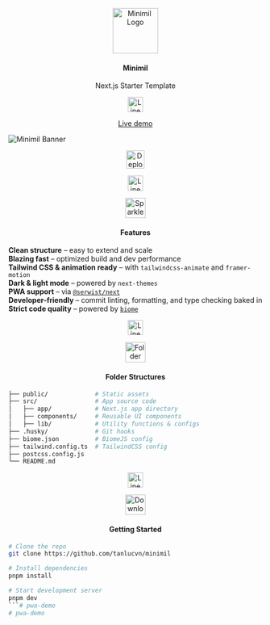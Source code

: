 <p align="center">
	<img alt="Minimil Logo" src=".github/assets/logo.png" width="90">
	<h4 align="center">Minimil</h4>
  <p align="center">Next.js Starter Template</p>
</p>

<p align="center">
  <picture>
    <source media="(prefers-color-scheme: dark)" srcset="https://res.cloudinary.com/ddkhkc3uu/image/upload/v1744549191/github-repo-icons/squiggly-line-light.svg">
    <img alt="Line Icon" src="https://res.cloudinary.com/ddkhkc3uu/image/upload/v1744549190/github-repo-icons/squiggly-line-dark.svg" width="30">
  </picture>
</p>

<p align="center">
	<a href="https://minimil.vercel.app/">Live demo</a>
</p>

![Minimil Banner](.github/assets/banner.jpg)

<p align="center">
  <a href="https://vercel.com/new/clone?repository-url=https://github.com/tanlucvn/minimil&env=NEXT_PUBLIC_SITE_URL&project-name=minimil&repository-name=minimil">
    <img src=".github/assets/deploy.png" alt="Deploy to Vercel" height="36"/>
  </a>
</p>

<p align="center">
  <picture>
    <source media="(prefers-color-scheme: dark)" srcset="https://res.cloudinary.com/ddkhkc3uu/image/upload/v1744549191/github-repo-icons/squiggly-line-light.svg">
    <img alt="Line Icon" src="https://res.cloudinary.com/ddkhkc3uu/image/upload/v1744549190/github-repo-icons/squiggly-line-dark.svg" width="30">
  </picture>
</p>

<div align="center">
  <picture>
    <source media="(prefers-color-scheme: dark)" srcset="https://res.cloudinary.com/ddkhkc3uu/image/upload/v1744550370/github-repo-icons/sparkle-light-border.svg">
    <img alt="Sparkle Icon" src="https://res.cloudinary.com/ddkhkc3uu/image/upload/v1744550316/github-repo-icons/sparkle-dark-border.svg" width="40">
  </picture>

  <h4>Features</h4>
</div>

**Clean structure** – easy to extend and scale  
**Blazing fast** – optimized build and dev performance  
**Tailwind CSS & animation ready** – with `tailwindcss-animate` and `framer-motion`  
**Dark & light mode** – powered by `next-themes`  
**PWA support** – via [`@serwist/next`](https://www.npmjs.com/package/@serwist/next)  
**Developer-friendly** – commit linting, formatting, and type checking baked in  
**Strict code quality** – powered by [`biome`](https://biomejs.dev/)

<p align="center">
  <picture>
    <source media="(prefers-color-scheme: dark)" srcset="https://res.cloudinary.com/ddkhkc3uu/image/upload/v1744549191/github-repo-icons/squiggly-line-light.svg">
    <img alt="Line Icon" src="https://res.cloudinary.com/ddkhkc3uu/image/upload/v1744549190/github-repo-icons/squiggly-line-dark.svg" width="30">
  </picture>
</p>

<div align="center">
  <picture>
    <source media="(prefers-color-scheme: dark)" srcset="https://res.cloudinary.com/ddkhkc3uu/image/upload/v1744550826/github-repo-icons/folder-light.svg">
    <img alt="Folder Icon" src="https://res.cloudinary.com/ddkhkc3uu/image/upload/v1744550827/github-repo-icons/folder-dark.svg" width="40">
  </picture>

  <h4>Folder Structures</h4>
</div>

```bash
├── public/             # Static assets
├── src/                # App source code
│   ├── app/            # Next.js app directory
│   ├── components/     # Reusable UI components
│   ├── lib/            # Utility functions & configs
├── .husky/             # Git hooks
├── biome.json          # BiomeJS config
├── tailwind.config.ts  # TailwindCSS config
├── postcss.config.js
└── README.md           
```

<p align="center">
  <picture>
    <source media="(prefers-color-scheme: dark)" srcset="https://res.cloudinary.com/ddkhkc3uu/image/upload/v1744549191/github-repo-icons/squiggly-line-light.svg">
    <img alt="Line Icon" src="https://res.cloudinary.com/ddkhkc3uu/image/upload/v1744549190/github-repo-icons/squiggly-line-dark.svg" width="30">
  </picture>
</p>

<div align="center">
  <picture>
    <source media="(prefers-color-scheme: dark)" srcset="https://res.cloudinary.com/ddkhkc3uu/image/upload/v1744550896/github-repo-icons/download-light.svg">
    <img alt="Download Icon" src="https://res.cloudinary.com/ddkhkc3uu/image/upload/v1744550892/github-repo-icons/download-dark.svg" width="40">
  </picture>

  <h4>Getting Started</h4>
</div>

```bash
# Clone the repo
git clone https://github.com/tanlucvn/minimil

# Install dependencies
pnpm install

# Start development server
pnpm dev
```# pwa-demo
# pwa-demo
